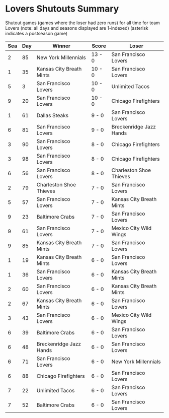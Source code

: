 # Lovers Shutouts Summary



Shutout games (games where the loser had zero runs) for all time for team Lovers (note: all days and seasons displayed are 1-indexed) (asterisk indicates a postseason game)


| Sea | Day | Winner | Score | Loser | 
| ------ |------ |------ |------ |------ |
| 2 | 85 | New York Millennials | 13 - 0 | San Francisco Lovers | 
| 1 | 35 | Kansas City Breath Mints | 10 - 0 | San Francisco Lovers | 
| 5 | 3 | San Francisco Lovers | 10 - 0 | Unlimited Tacos | 
| 9 | 20 | San Francisco Lovers | 10 - 0 | Chicago Firefighters | 
| 1 | 61 | Dallas Steaks | 9 - 0 | San Francisco Lovers | 
| 6 | 81 | San Francisco Lovers | 9 - 0 | Breckenridge Jazz Hands | 
| 3 | 90 | San Francisco Lovers | 8 - 0 | Chicago Firefighters | 
| 3 | 98 | San Francisco Lovers | 8 - 0 | Chicago Firefighters | 
| 6 | 56 | San Francisco Lovers | 8 - 0 | Charleston Shoe Thieves | 
| 2 | 79 | Charleston Shoe Thieves | 7 - 0 | San Francisco Lovers | 
| 5 | 57 | San Francisco Lovers | 7 - 0 | Kansas City Breath Mints | 
| 9 | 23 | Baltimore Crabs | 7 - 0 | San Francisco Lovers | 
| 9 | 61 | San Francisco Lovers | 7 - 0 | Mexico City Wild Wings | 
| 9 | 85 | Kansas City Breath Mints | 7 - 0 | San Francisco Lovers | 
| 1 | 19 | Kansas City Breath Mints | 6 - 0 | San Francisco Lovers | 
| 1 | 36 | San Francisco Lovers | 6 - 0 | Kansas City Breath Mints | 
| 2 | 60 | San Francisco Lovers | 6 - 0 | Kansas City Breath Mints | 
| 2 | 67 | Kansas City Breath Mints | 6 - 0 | San Francisco Lovers | 
| 3 | 43 | San Francisco Lovers | 6 - 0 | Mexico City Wild Wings | 
| 6 | 39 | Baltimore Crabs | 6 - 0 | San Francisco Lovers | 
| 6 | 48 | Breckenridge Jazz Hands | 6 - 0 | San Francisco Lovers | 
| 6 | 71 | San Francisco Lovers | 6 - 0 | New York Millennials | 
| 6 | 88 | Chicago Firefighters | 6 - 0 | San Francisco Lovers | 
| 7 | 22 | Unlimited Tacos | 6 - 0 | San Francisco Lovers | 
| 7 | 52 | Baltimore Crabs | 6 - 0 | San Francisco Lovers | 


